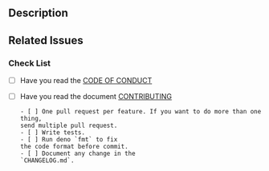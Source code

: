 <!--Please read the [Code of Conduct](https://github.com/lumeland/lume/blob/master/CODE_OF_CONDUCT.md)-->

## Description

<!-- Write a brief description of the changes introduced by this PR -->

## Related Issues

<!--
  Link to the issue that is fixed by this PR (if there is one)
  e.g. Fixes #1234, Addresses #1234, Related to #1234, etc.
-->

### Check List

- [ ] Have you read the
      [CODE OF CONDUCT](https://github.com/lumeland/lume/blob/master/CODE_OF_CONDUCT.md)
- [ ] Have you read the document
      [CONTRIBUTING](https://github.com/lumeland/lume/blob/master/CONTRIBUTING.md)

      - [ ] One pull request per feature. If you want to do more than one thing,
      send multiple pull request.
      - [ ] Write tests.
      - [ ] Run deno `fmt` to fix
      the code format before commit.
      - [ ] Document any change in the
      `CHANGELOG.md`.
